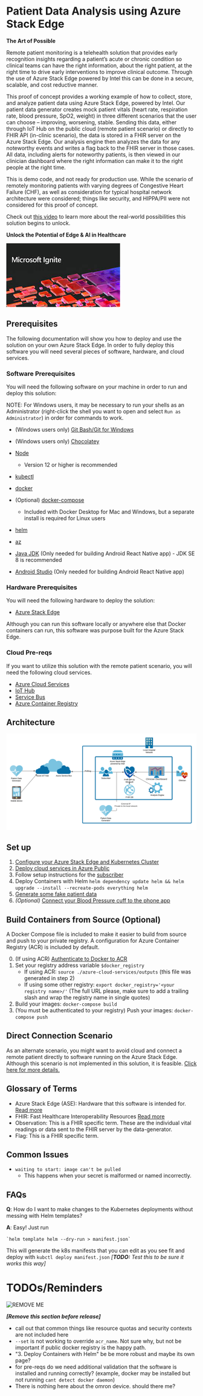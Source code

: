 # Patient Data Analysis using Azure Stack Edge

**The Art of Possible** 

Remote patient monitoring is a telehealth solution that provides early recognition insights regarding a patient’s acute or chronic condition so clinical teams can have the right information, about the right patient, at the right time to drive early interventions to improve clinical outcome. Through the use of Azure Stack Edge powered by Intel this can be done in a secure, scalable, and cost reductive manner.

This proof of concept provides a working example of how to collect, store, and analyze patient data using Azure Stack Edge, powered by Intel. Our patient data generator creates mock patient vitals (heart rate, respiration rate, blood pressure, SpO2, weight) in three different scenarios that the user can choose – improving, worsening, stable. Sending this data, either through IoT Hub on the public cloud (remote patient scenario) or directly to FHIR API (in-clinic scenario), the data is stored in a FHIR server on the Azure Stack Edge. Our analysis engine then analyzes the data for any noteworthy events and writes a flag back to the FHIR server in those cases. All data, including alerts for noteworthy patients, is then viewed in our clinician dashboard where the right information can make it to the right people at the right time.

This is demo code, and not ready for production use. While the scenario of remotely monitoring patients with varying degrees of Congestive Heart Failure (CHF), as well as consideration for typical hospital network architecture were considered; things like security, and HIPPA/PII were not considered for this proof of concept.

Check out [this video](https://myignite.microsoft.com/sessions/7ba986a0-9d05-4d22-abaa-b5f9d1916744) to learn more about the real-world possibilities this solution begins to unlock.

**Unlock the Potential of Edge & AI in Healthcare**

[![Microsoft Ignite Video - Unlock the Potential of Edge & AI in Healthcare](./Microsoft-Ignite.jpg)](https://myignite.microsoft.com/sessions/7ba986a0-9d05-4d22-abaa-b5f9d1916744)


## Prerequisites

The following documentation will show you how to deploy and use the solution on your own Azure Stack Edge.
In order to fully deploy this software you will need several pieces of software, hardware, and cloud services.

### Software Prerequisites

You will need the following software on your machine in order to run and deploy this solution:

NOTE: For Windows users, it may be necessary to run your shells as an Administrator (right-click the shell you want to open and select `Run as Administrator`) in order for commands to work.
- (Windows users only) [Git Bash/Git for Windows](https://git-scm.com/downloads)
- (Windows users only) [Chocolatey](https://chocolatey.org/install)

- [Node](https://nodejs.org/en/)
  - Version 12 or higher is recommended
- [kubectl](https://kubernetes.io/docs/tasks/tools/install-kubectl/)
- [docker](https://docs.docker.com/get-docker/)
- (Optional) [docker-compose](https://docs.docker.com/compose/install/)
  - Included with Docker Desktop for Mac and Windows, but a separate install is required for Linux users
- [helm](https://helm.sh/docs/intro/install/)
- [az](https://docs.microsoft.com/en-us/cli/azure/install-azure-cli)
- [Java JDK](https://www.oracle.com/java/technologies/javase-downloads.html) (Only needed for building Android React Native app) - JDK SE 8 is recommended
- [Android Studio](https://developer.android.com/studio) (Only needed for building Android React Native app)
### Hardware Prerequisites

You will need the following hardware to deploy the solution:

- [Azure Stack Edge](https://azure.microsoft.com/en-us/products/azure-stack/edge/)

Although you can run this software locally or anywhere else that Docker containers can run, this software was purpose built for the Azure Stack Edge.

### Cloud Pre-reqs

If you want to utilize this solution with the remote patient scenario, you will need the following cloud services.

- [Azure Cloud Services](https://azure.microsoft.com/en-us/services/cloud-services/)
- [IoT Hub](https://azure.microsoft.com/en-us/services/iot-hub/)
- [Service Bus](https://azure.microsoft.com/en-us/services/service-bus/)
- [Azure Container Registry](https://azure.microsoft.com/en-us/services/container-registry/)

## Architecture

![](./architecture.png)

## Set up

1. [Configure your Azure Stack Edge and Kubernetes Cluster](./AzureStackEdgeInstall.md)
1. [Deploy cloud services in Azure Public](./azure-cloud-services/README.md)
1. Follow setup instructions for the [subscriber](./patient-data-subscriber/README.md)
1. Deploy Containers with Helm
     `helm dependency update helm && helm upgrade --install --recreate-pods everything helm`
1. [Generate some fake patient data](./data-generator/README.md)
1. _(Optional)_ [Connect your Blood Pressure cuff to the phone app](./patient-bluetooth-connect-app/README.md)

## Build Containers from Source (Optional)

A Docker Compose file is included to make it easier to build from source and push to your private registry. A configuration for Azure Container Registry (ACR) is included by default.

0. (If using ACR) [Authenticate to Docker to ACR](./k8s-setup/README.md)
1. Set your registry address variable `$docker_registry`
   - If using ACR: `source ./azure-cloud-services/outputs` (this file was generated in step 2)
   - If using some other registry: `export docker_registry='<your registry name>/'` (The full URL please, make sure to add a trailing slash and wrap the registry name in single quotes)
2. Build your images: `docker-compose build`
3. (You must be authenticated to your registry) Push your images: `docker-compose push`

## Direct Connection Scenario

As an alternate scenario, you might want to avoid cloud and connect a remote patient directly to software running on the Azure Stack Edge. Although this scenario is not implemented in this solution, it is feasible. [Click here for more details.](./DirectConnectScenario.md)

## Glossary of Terms

- Azure Stack Edge (ASE): Hardware that this software is intended for. [Read more](https://azure.microsoft.com/en-us/products/azure-stack/edge/)
- FHIR: Fast Healthcare Interoperability Resources [Read more](https://www.hl7.org/fhir/overview.html)
- Observation: This is a FHIR specific term. These are the individual vital readings or data sent to the FHIR server by the data-generator.
- Flag: This is a FHIR specific term.

## Common Issues

- `waiting to start: image can't be pulled`
  - This happens when your secret is malformed or named incorrectly.

## FAQs

**Q**: How do I want to make changes to the Kubernetes deployments without messing with Helm templates?

**A**: Easy! Just run 

    `helm template helm --dry-run > manifest.json` 
    
  This will generate the k8s manifests that you can edit as you see fit and deploy with `kubctl deploy manifest.json` _[**TODO:** Test this to be sure it works this way]_

# TODOs/Reminders

![REMOVE ME](https://freedom1coffee.com/wp-content/uploads/2018/08/remove-before-flight.png)

_**[Remove this section before release]**_

- call out that common things like resource quotas and security contexts are not included here
- `--set` is not working to override `acr_name`. Not sure why, but not be important if public docker registry is the happy path.
- "3. Deploy Containers with Helm" be be more robust and maybe its own page?
- for pre-reqs do we need additional validation that the software is installed and running correctly? (example, docker may be installed but not running `cant detect docker daemon`)
- There is nothing here about the omron device. should there me?  